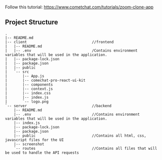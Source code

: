 Follow this tutorial: https://www.cometchat.com/tutorials/zoom-clone-app

## Project Structure

    .
    |-- README.md
    |-- client                              //frontend
    |   |-- README.md
    |   |-- .env                            /Contains environment variables that will be used in the application.
    |   |-- package-lock.json
    |   |-- package.json
    |   |-- public
    |   `-- src
    |       |-- App.js
    |       |-- comechat-pro-react-ui-kit
    |       |-- components
    |       |-- context.js
    |       |-- index.css
    |       |-- index.js
    |       `-- logo.png
    `-- server                              //backend
        |-- README.md
        |-- .env                            //Contains environment variables that will be used in the application.
        |-- index.js
        |-- package-lock.json
        |-- package.json
        |-- public                          //Contains all html, css, javascript files for the UI
        |-- screenshot                      
        `-- routes                          //Contains all files that will be used to handle the API requests
